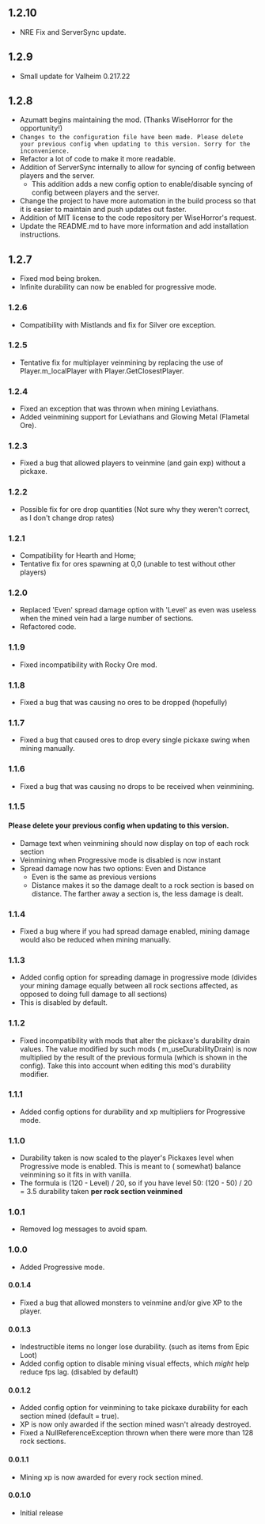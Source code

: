 ## 1.2.10
- NRE Fix and ServerSync update.
## 1.2.9
- Small update for Valheim 0.217.22
## 1.2.8

- Azumatt begins maintaining the mod. (Thanks WiseHorror for the opportunity!)
- `Changes to the configuration file have been made. Please delete your previous config when updating to this version. Sorry for the inconvenience.`
- Refactor a lot of code to make it more readable.
- Addition of ServerSync internally to allow for syncing of config between players and the server.
    - This addition adds a new config option to enable/disable syncing of config between players and the server.
- Change the project to have more automation in the build process so that it is easier to maintain and push updates out
  faster.
- Addition of MIT license to the code repository per WiseHorror's request.
- Update the README.md to have more information and add installation instructions.

## 1.2.7

- Fixed mod being broken.
- Infinite durability can now be enabled for progressive mode.

### 1.2.6

- Compatibility with Mistlands and fix for Silver ore exception.

### 1.2.5

- Tentative fix for multiplayer veinmining by replacing the use of Player.m_localPlayer with Player.GetClosestPlayer.

### 1.2.4

- Fixed an exception that was thrown when mining Leviathans.
- Added veinmining support for Leviathans and Glowing Metal (Flametal Ore).

### 1.2.3

- Fixed a bug that allowed players to veinmine (and gain exp) without a pickaxe.

### 1.2.2

- Possible fix for ore drop quantities (Not sure why they weren't correct, as I don't change drop rates)

### 1.2.1

- Compatibility for Hearth and Home;
- Tentative fix for ores spawning at 0,0 (unable to test without other players)

### 1.2.0

- Replaced 'Even' spread damage option with 'Level' as even was useless when the mined vein had a large number of
  sections.
- Refactored code.

### 1.1.9

- Fixed incompatibility with Rocky Ore mod.

### 1.1.8

- Fixed a bug that was causing no ores to be dropped (hopefully)

### 1.1.7

- Fixed a bug that caused ores to drop every single pickaxe swing when mining manually.

### 1.1.6

- Fixed a bug that was causing no drops to be received when veinmining.

### 1.1.5

#### Please delete your previous config when updating to this version.

- Damage text when veinmining should now display on top of each rock section
- Veinmining when Progressive mode is disabled is now instant
- Spread damage now has two options: Even and Distance
    - Even is the same as previous versions
    - Distance makes it so the damage dealt to a rock section is based on distance. The farther away a section is, the
      less damage is dealt.

### 1.1.4

- Fixed a bug where if you had spread damage enabled, mining damage would also be reduced when mining manually.

### 1.1.3

- Added config option for spreading damage in progressive mode (divides your mining damage equally between all rock
  sections affected, as opposed to doing full damage to all sections)
- This is disabled by default.

### 1.1.2

- Fixed incompatibility with mods that alter the pickaxe's durability drain values. The value modified by such mods (
  m_useDurabilityDrain) is now multiplied by the result of the previous formula (which is shown in the config). Take
  this into account when editing this mod's durability modifier.

### 1.1.1

- Added config options for durability and xp multipliers for Progressive mode.

### 1.1.0

- Durability taken is now scaled to the player's Pickaxes level when Progressive mode is enabled. This is meant to (
  somewhat) balance veinmining so it fits in with vanilla.
- The formula is (120 - Level) / 20, so if you have level 50: (120 - 50) / 20 = 3.5 durability taken **per rock section
  veinmined**

### 1.0.1

- Removed log messages to avoid spam.

### 1.0.0

- Added Progressive mode.

#### 0.0.1.4

- Fixed a bug that allowed monsters to veinmine and/or give XP to the player.

#### 0.0.1.3

- Indestructible items no longer lose durability. (such as items from Epic Loot)
- Added config option to disable mining visual effects, which *might* help reduce fps lag. (disabled by default)

#### 0.0.1.2

- Added config option for veinmining to take pickaxe durability for each section mined (default = true).
- XP is now only awarded if the section mined wasn't already destroyed.
- Fixed a NullReferenceException thrown when there were more than 128 rock sections.

#### 0.0.1.1

- Mining xp is now awarded for every rock section mined.

#### 0.0.1.0

- Initial release